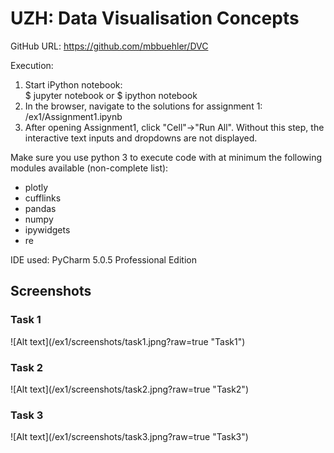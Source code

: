 # UZH: Data Visualisation Concepts
<p>GitHub URL: <a href="https://github.com/mbbuehler/DVC">https://github.com/mbbuehler/DVC</a></p>
Execution: 
<ol>
<li>Start iPython notebook:<br>
$ jupyter notebook or $ ipython notebook
</li>
<li>
In the browser, navigate to the solutions for assignment 1:<br>/ex1/Assignment1.ipynb
</li>
<li>After opening Assignment1, click "Cell"->"Run All". Without this step, the interactive text inputs and dropdowns are not displayed.
</li>
</ol>

Make sure you use python 3 to execute code with at minimum the following modules available (non-complete list):

<ul>
<li>
plotly
</li>
<li>
cufflinks
</li>
<li>
pandas
</li>
<li>
numpy
</li>
<li>
ipywidgets
</li>
<li>
re
</li>
</ul>

<p>IDE used: PyCharm 5.0.5 Professional Edition</p>

<h2>Screenshots</h2>
<h3>Task 1</h3>
![Alt text](/ex1/screenshots/task1.jpng?raw=true "Task1")
<h3>Task 2</h3>
![Alt text](/ex1/screenshots/task2.jpng?raw=true "Task2")
<h3>Task 3</h3>
![Alt text](/ex1/screenshots/task3.jpng?raw=true "Task3")
